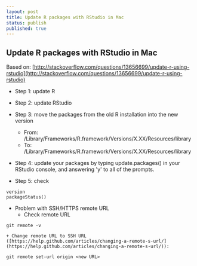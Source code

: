 ```yaml
---
layout: post
title: Update R packages with RStudio in Mac
status: publish
published: true
---
```

 
## Update R packages with RStudio in Mac
 
Based on: [http://stackoverflow.com/questions/13656699/update-r-using-rstudio](http://stackoverflow.com/questions/13656699/update-r-using-rstudio)
 
* Step 1: update R
* Step 2: update RStudio
* Step 3: move the packages from the old R installation into the new version
    + From: /Library/Frameworks/R.framework/Versions/X.XX/Resources/library
    + To: /Library/Frameworks/R.framework/Versions/X.XX/Resources/library
 
* Step 4: update your packages by typing update.packages() in your RStudio console, and answering 'y' to all of the prompts.
* Step 5: check 
 
```
version
packageStatus()
```
 
* Problem with SSH/HTTPS remote URL
    + Check remote URL
    
```
git remote -v
```    
 
    
    + Change remote URL to SSH URL ([https://help.github.com/articles/changing-a-remote-s-url/](https://help.github.com/articles/changing-a-remote-s-url/)):
    
```
git remote set-url origin <new URL>
```    
    
